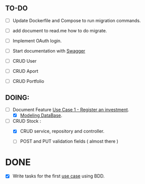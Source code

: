 
## TO-DO

- [ ] Update Dockerfile and Compose to run migration commands.
- [ ] add document to read.me how to do migrate.
- [ ] Implement OAuth login.
- [ ] Start documentation with [Swagger](https://swagger.io/blog/api-development/automatically-generating-swagger-specifications-wi/)

- [ ] CRUD User
- [ ] CRUD Aport
- [ ] CRUD Portfolio
## DOING:
- [ ] Document Feature  [Use Case 1 - Register an investment](use-cases.md##-Use-Case-1).
  - [x] [Modeling DataBase](UC-1.md##-Representation-of-Users-and-Investments). 

- [ ] CRUD Stock :
  -[x] CRUD service, repository and controller.
  -[ ] POST and PUT validation fields ( almost there )


# DONE
- [x] Write tasks for the first [use case](use-cases.md) using BDD.